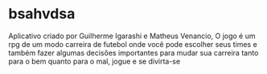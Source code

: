 # bsahvdsa

Aplicativo criado por Guilherme Igarashi e Matheus Venancio, O jogo é um rpg de um modo carreira de futebol onde você pode escolher seus times e também fazer algumas decisões importantes para mudar sua carreira tanto para o bem quanto para o mal, jogue e se divirta-se 
